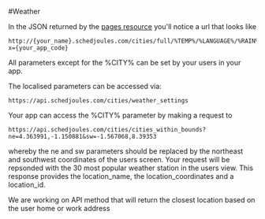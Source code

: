 #Weather

In the JSON returned by the [pages resource](https://github.com/schedjoules/calendar-store-api/) you'll notice a url that looks like
```
http://{your_name}.schedjoules.com/cities/full/%TEMP%/%LANGUAGE%/%RAIN%/%WIND%/%TIME%/%CITY%.ics?x={your_app_code}
```

All parameters except for the %CITY% can be set by your users in your app.

The localised parameters can be accessed via:
```
https://api.schedjoules.com/cities/weather_settings
```
Your app can access the %CITY% parameter by making a request to 
```
https://api.schedjoules.com/cities/cities_within_bounds?ne=4.363991,-1.150881&sw=-1.567068,8.39353
```
whereby the ne and sw parameters should be replaced by the north­east and south­west coordinates of the users screen. Your request will be repsonded with the 30 most popular weather station in the users view. This response provides the location_name, the location_coordinates and a location_id.

We are working on API method that will return the closest location based on the user home or work address
